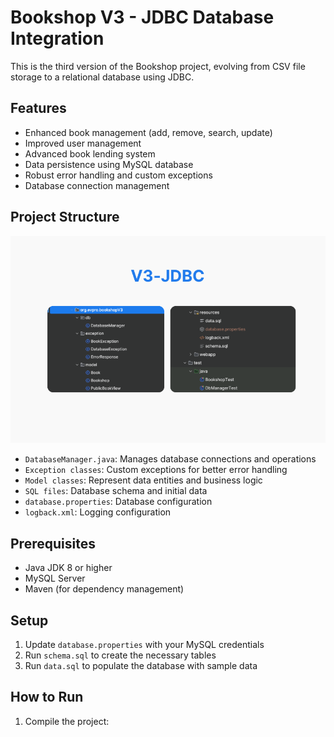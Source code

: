 # Bookshop V3 - JDBC Database Integration

This is the third version of the Bookshop project, evolving from CSV file storage to a relational database using JDBC.

## Features

- Enhanced book management (add, remove, search, update)
- Improved user management
- Advanced book lending system
- Data persistence using MySQL database
- Robust error handling and custom exceptions
- Database connection management

## Project Structure
![Project Structure V3-JDBC!](src/main/resources/V3-JDBCstructure.png)

- `DatabaseManager.java`: Manages database connections and operations
- `Exception classes`: Custom exceptions for better error handling
- `Model classes`: Represent data entities and business logic
- `SQL files`: Database schema and initial data
- `database.properties`: Database configuration
- `logback.xml`: Logging configuration

## Prerequisites
- Java JDK 8 or higher
- MySQL Server
- Maven (for dependency management)

## Setup

1. Update `database.properties` with your MySQL credentials
2. Run `schema.sql` to create the necessary tables
3. Run `data.sql` to populate the database with sample data

## How to Run

1. Compile the project: